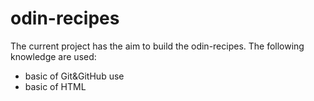 # odin-recipes
The current project has the aim to build the odin-recipes.
The following knowledge are used:
- basic of Git&GitHub use
- basic of HTML